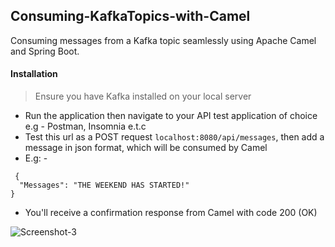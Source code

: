 ## Consuming-KafkaTopics-with-Camel

Consuming messages from a Kafka topic seamlessly using Apache Camel and Spring Boot. 

#### Installation 
> Ensure you have Kafka installed on your local server

- Run the application then navigate to your API test application of choice e.g - Postman, Insomnia e.t.c
- Test this url as a POST request ```localhost:8080/api/messages```, then add a message in json format, which will be consumed by Camel
- E.g: -
```
 {
  "Messages": "THE WEEKEND HAS STARTED!"
}
```
- You'll receive a confirmation response from Camel with code 200 (OK)

![Screenshot-3](https://github.com/Marx-wrld/Consume-KafkaTopic-with-Camel/assets/105711066/ca910c2a-0135-4352-9e0e-acbde5c51187)

